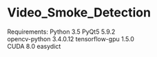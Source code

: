 # Video_Smoke_Detection
Requirements:
Python  3.5
PyQt5	5.9.2	
opencv-python	3.4.0.12
tensorflow-gpu	1.5.0	
CUDA 8.0
easydict
